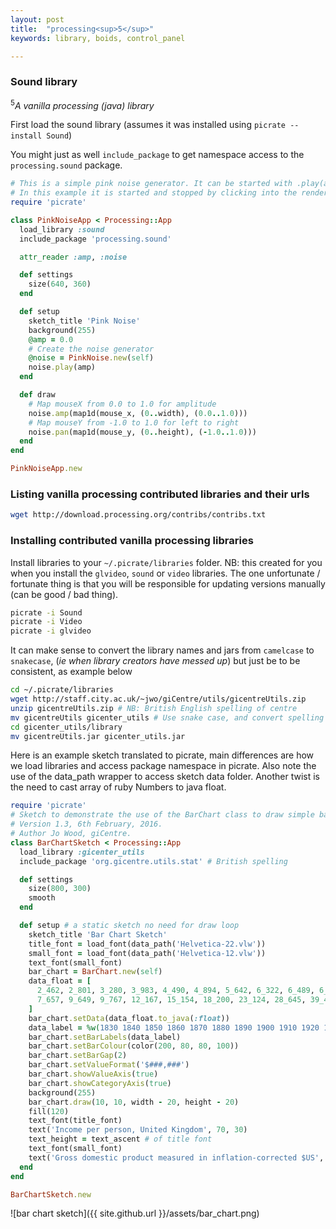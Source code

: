 ```yaml
---
layout: post
title:  "processing<sup>5</sup>"
keywords: library, boids, control_panel

---
```

### Sound library ###

<sup>5</sup><i>A vanilla processing (java) library</i>

First load the sound library (assumes it was installed using `picrate --install Sound`)

You might just as well `include_package` to get namespace access to the `processing.sound` package.

```ruby
# This is a simple pink noise generator. It can be started with .play(amp).
# In this example it is started and stopped by clicking into the renderer window.
require 'picrate'

class PinkNoiseApp < Processing::App
  load_library :sound
  include_package 'processing.sound'

  attr_reader :amp, :noise

  def settings
    size(640, 360)
  end

  def setup
    sketch_title 'Pink Noise'
    background(255)
    @amp = 0.0
    # Create the noise generator
    @noise = PinkNoise.new(self)
    noise.play(amp)
  end      

  def draw
    # Map mouseX from 0.0 to 1.0 for amplitude
    noise.amp(map1d(mouse_x, (0..width), (0.0..1.0)))
    # Map mouseY from -1.0 to 1.0 for left to right
    noise.pan(map1d(mouse_y, (0..height), (-1.0..1.0)))
  end
end

PinkNoiseApp.new
```

### Listing vanilla processing contributed libraries and their urls ###

```bash
wget http://download.processing.org/contribs/contribs.txt
```

### Installing contributed vanilla processing libraries ###

Install libraries to your `~/.picrate/libraries` folder.  NB: this created for you when you install the `glvideo`, `sound` or `video` libraries. The one unfortunate / fortunate thing is that you will be responsible for updating versions manually (can be good / bad thing).

```bash
picrate -i Sound
picrate -i Video
picrate -i glvideo
```

It can make sense to convert the library names and jars from `camelcase` to `snakecase`, (_ie when library creators have messed up_) but just be to be consistent, as example below

```bash
cd ~/.picrate/libraries
wget http://staff.city.ac.uk/~jwo/giCentre/utils/gicentreUtils.zip
unzip gicentreUtils.zip # NB: British English spelling of centre
mv gicentreUtils gicenter_utils # Use snake case, and convert spelling
cd gicenter_utils/library
mv gicentreUtils.jar gicenter_utils.jar
```
Here is an example sketch translated to picrate, main differences are how we load libraries and access package namespace in picrate. Also note the use of the data_path wrapper to access sketch data folder. Another twist is the need to cast array of ruby Numbers to java float.

```ruby
require 'picrate'
# Sketch to demonstrate the use of the BarChart class to draw simple bar charts.
# Version 1.3, 6th February, 2016.
# Author Jo Wood, giCentre.
class BarChartSketch < Processing::App
  load_library :gicenter_utils
  include_package 'org.gicentre.utils.stat' # British spelling

  def settings
    size(800, 300)
    smooth
  end

  def setup # a static sketch no need for draw loop
    sketch_title 'Bar Chart Sketch'
    title_font = load_font(data_path('Helvetica-22.vlw'))
    small_font = load_font(data_path('Helvetica-12.vlw'))
    text_font(small_font)
    bar_chart = BarChart.new(self)
    data_float = [
      2_462, 2_801, 3_280, 3_983, 4_490, 4_894, 5_642, 6_322, 6_489, 6_401,
      7_657, 9_649, 9_767, 12_167, 15_154, 18_200, 23_124, 28_645, 39_471
    ]
    bar_chart.setData(data_float.to_java(:float))
    data_label = %w(1830 1840 1850 1860 1870 1880 1890 1900 1910 1920 1930 1940 1950 1960 1970 1980 1990 2000 2010)
    bar_chart.setBarLabels(data_label)
    bar_chart.setBarColour(color(200, 80, 80, 100))
    bar_chart.setBarGap(2)
    bar_chart.setValueFormat('$###,###')
    bar_chart.showValueAxis(true)
    bar_chart.showCategoryAxis(true)
    background(255)
    bar_chart.draw(10, 10, width - 20, height - 20)
    fill(120)
    text_font(title_font)
    text('Income per person, United Kingdom', 70, 30)
    text_height = text_ascent # of title font
    text_font(small_font)
    text('Gross domestic product measured in inflation-corrected $US', 70, 30 + text_height)
  end
end

BarChartSketch.new
```

![bar chart sketch]({{ site.github.url }}/assets/bar_chart.png)
